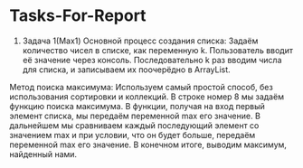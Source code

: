 # Tasks-For-Report

1) Задача 1(Max1)
Основной процесс создания списка:
Задаём количество чисел в списке, как переменную k. Пользователь вводит её значение через консоль.
Последовательно k раз вводим числа для списка, и записываем их поочерёдно в ArrayList.


Метод поиска максимума:
Используем самый простой способ, без использования сортировки и коллекций.
В строке номер 8 мы задаём функцию поиска максимума. 
В функции, получая на вход первый элемент списка, мы передаём переменной max его значение.
В дальнейшем мы сравниваем каждый последующий элемент со значением max и при условии, что он будет больше, передаём переменной max его значение.
В конечном итоге, выводим максимум, найденный нами.

